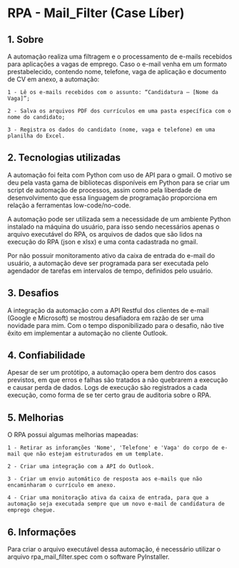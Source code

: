 # RPA - Mail_Filter (Case Líber)

## 1. Sobre
A automação realiza uma filtragem e o processamento de e-mails recebidos para aplicações a vagas de emprego. Caso o e-mail venha em um formato prestabelecido, contendo nome, telefone, vaga de aplicação e documento de CV em anexo, a automação:

    1 -​ ​Lê os e-mails recebidos com o assunto: “Candidatura – [Nome da Vaga]”;​
    
    2 -​ ​Salva os arquivos PDF dos currículos em uma pasta específica com o​ nome do candidato;
    
    3 -​ ​Registra os dados do candidato (nome, vaga e telefone) em uma planilha​ do Excel.

## 2. Tecnologias utilizadas
A automação foi feita com Python com uso de API para o gmail. O motivo se deu pela vasta gama de bibliotecas disponíveis em Python para se criar um script de automação de processos, assim como pela liberdade de desenvolvimento que essa linguagem de programação proporciona em relação a ferramentas low-code/no-code. 

A automação pode ser utilizada sem a necessidade de um ambiente Python instalado na máquina do usuário, para isso sendo necessários apenas o arquivo executável do RPA, os arquivos de dados que são lidos na execução do RPA (json e xlsx) e uma conta cadastrada no gmail.

Por não possuir monitoramento ativo da caixa de entrada do e-mail do usuário, a automação deve ser programada para ser executada pelo agendador de tarefas em intervalos de tempo, definidos pelo usuário.

## 3. Desafios
A integração da automação com a API Restful dos clientes de e-mail (Google e Microsoft) se mostrou desafiadora em razão de ser uma novidade para mim. Com o tempo disponibilizado para o desafio, não tive êxito em implementar a automação no cliente Outlook.

## 4. Confiabilidade
Apesar de ser um protótipo, a automação opera bem dentro dos casos previstos, em que erros e falhas são tratados a não quebrarem a execução e causar perda de dados. Logs de execução são registrados a cada execução, como forma de se ter certo grau de auditoria sobre o RPA.

## 5. Melhorias
O RPA possui algumas melhorias mapeadas:

    1 - Retirar as inforamções 'Nome', 'Telefone' e 'Vaga' do corpo de e-mail que não estejam estruturados em um template.
    
    2 - Criar uma integração com a API do Outlook.

    3 - Criar um envio automático de resposta aos e-mails que não encaminharam o currículo em anexo.

    4 - Criar uma monitoração ativa da caixa de entrada, para que a automação seja executada sempre que um novo e-mail de candidatura de emprego chegue.

## 6. Informações
Para criar o arquivo executável dessa automação, é necessário utilizar o arquivo rpa_mail_filter.spec com o software PyInstaller.
